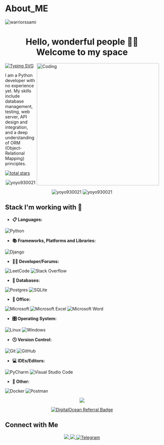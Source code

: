 # About_ME
<p align="left"> <img src="https://komarev.com/ghpvc/?username=Lapasov05&label=Profile%20views&color=0e75b6&style=flat" alt="warriorssami" /> </p>

<h1 align='center'> Hello, wonderful people 👋🏼<br>Welcome to my space</h1>





<img align="right" alt="Coding" width="400" src="https://analyticsindiamag.com/wp-content/uploads/2018/12/programming.gif">


<a href="https://git.io/typing-svg">
  <img src="https://readme-typing-svg.herokuapp.com/?font=Fira+Code&pause=1000&width=435&lines=%7B+%22name%22%3A+%22Danil+Sliadniev%22%2C+%22age%22%3A+19+%7D" alt="Typing SVG" /></a> <br />
  
I am a Python developer with no experience yet. My skills include database management, testing, web server, API design and integration, and a deep understanding of ORM (Object-Relational Mapping) principles.
<p>
   <a href="https://github.com/socratoss?tab=repositories&sort=stargazers">
         <img alt="total stars" title="Total stars on GitHub" src="https://custom-icon-badges.demolab.com/github/stars/socratoss?color=55960c&style=for-the-badge&labelColor=488207&logo=star"/></a>
   </p>



<p align="center">
  <img src="https://github-readme-stats.vercel.app/api/top-langs?username=socratoss&show_icons=true&locale=en&layout=compact&theme=dark" alt="yoyo930021" />
</p>

<p align="center">
<img src="https://github-readme-stats.vercel.app/api?username=socratoss&show_icons=true&locale=en&theme=dark" alt="yoyo930021" />
<img src="https://github-readme-streak-stats.herokuapp.com/?user=socratoss&theme=dark" alt="yoyo930021" />
</p>


## Stack I'm working with 💼

- **📋 Languages:**

![Python](https://img.shields.io/badge/python-3670A0?style=for-the-badge&logo=python&logoColor=ffdd54) 


- **📚 Frameworks, Platforms and Libraries:**

![Django](https://img.shields.io/badge/django-%23092E20.svg?style=for-the-badge&logo=django&logoColor=white)


- **🧑‍💻 Developer/Forums:**

![LeetCode](https://img.shields.io/badge/LeetCode-000000?style=for-the-badge&logo=LeetCode&logoColor=#d16c06) ![Stack Overflow](https://img.shields.io/badge/-Stackoverflow-FE7A16?style=for-the-badge&logo=stack-overflow&logoColor=white)


- **💾 Databases:**

![Postgres](https://img.shields.io/badge/postgres-%23316192.svg?style=for-the-badge&logo=postgresql&logoColor=white) ![SQLite](https://img.shields.io/badge/sqlite-%2307405e.svg?style=for-the-badge&logo=sqlite&logoColor=white)


- **🏢 Office:**

![Microsoft](https://img.shields.io/badge/Microsoft-0078D4?style=for-the-badge&logo=microsoft&logoColor=white)
![Microsoft Excel](https://img.shields.io/badge/Microsoft_Excel-217346?style=for-the-badge&logo=microsoft-excel&logoColor=white) ![Microsoft Word](https://img.shields.io/badge/Microsoft_Word-2B579A?style=for-the-badge&logo=microsoft-word&logoColor=white)


- **🎛️ Operating System:**

![Linux](https://img.shields.io/badge/Linux-FCC624?style=for-the-badge&logo=linux&logoColor=black) ![Windows](https://img.shields.io/badge/Windows-0078D6?style=for-the-badge&logo=windows&logoColor=white)


- **🕓 Version Control:**

![Git](https://img.shields.io/badge/git-%23F05033.svg?style=for-the-badge&logo=git&logoColor=white) ![GitHub](https://img.shields.io/badge/github-%23121011.svg?style=for-the-badge&logo=github&logoColor=white)


- **💻 IDEs/Editors:**

![PyCharm](https://img.shields.io/badge/pycharm-143?style=for-the-badge&logo=pycharm&logoColor=black&color=black&labelColor=green) 
![Visual Studio Code](https://img.shields.io/badge/Visual%20Studio%20Code-0078d7.svg?style=for-the-badge&logo=visual-studio-code&logoColor=white) 


- **🥅 Other:**

![Docker](https://img.shields.io/badge/docker-%230db7ed.svg?style=for-the-badge&logo=docker&logoColor=white) ![Postman](https://img.shields.io/badge/Postman-FF6C37?style=for-the-badge&logo=postman&logoColor=white) 




<p align='center'>
  <img src='https://github.com/samandareo/samandareo/blob/main/snake.svg'></img>
</p>
<p align='center'>
  <a href="https://www.digitalocean.com/?refcode=b09378418f34&utm_campaign=Referral_Invite&utm_medium=Referral_Program&utm_source=badge"><img src="https://web-platforms.sfo2.cdn.digitaloceanspaces.com/WWW/Badge%201.svg" alt="DigitalOcean Referral Badge" /></a>
</p>

## Connect with Me
<div align="center"> 
  <a href="mailto:abdugani.sladnevdanil78@gmail.com">
    <img src="https://img.shields.io/badge/Gmail-333333?style=for-the-badge&logo=gmail&logoColor=red" />
  </a>
  <a href="https://www.linkedin.com/in/danil-sliadniev-157506329/" target="_blank">
    <img src="https://img.shields.io/badge/LinkedIn-0077B5?style=for-the-badge&logo=linkedin&logoColor=white" target="_blank" />
  </a>
  <a href="https://t.me/ignoramus3" target="_blank">
    <img src="https://img.shields.io/badge/Telegram-0088cc?style=for-the-badge&logo=telegram&logoColor=white" alt="Telegram" />
  </a>
</div>
